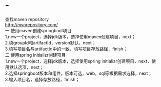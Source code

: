 # -
查找maven repository<br/>
http://mvnrepository.com/<br/>
一 使用maven创建springboot项目<br/>
1.new一个project，选择jdk版本，选择使用maven创建项目，next；<br/>
2.填groupId和artifactId，version默认，next；<br/>
3.填写项目名与artifactId中的一致，填写项目存放路径，finish；<br/>
二 使用spring initializr创建项目<br/>
1.new一个project，选择jdk版本，选择使用spring initializr创建项目，next，使用默认选项，next；<br/>
2.选择springboot版本和组件，版本可选，web，sql等根据需求选择，next；<br/>
3.输入项目名，选择存放路径，finish；<br/>
